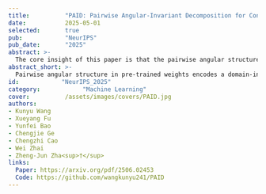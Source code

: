 ```yaml
---
title:          "PAID: Pairwise Angular-Invariant Decomposition for Continual Test-Time Adaptation"
date:           2025-05-01
selected:       true
pub:            "NeurIPS"
pub_date:       "2025"
abstract: >-
  The core insight of this paper is that the pairwise angular structure in pre-trained weights encodes a domain-invariant semantic prior that should be preserved when adapting to target domains. Preserving this structure prevents the model from drifting away from essential semantic capabilities during adaptation. We validate this insight with theoretical justification, statistical analysis, functional validation, visual interpretation, and intuitive explanation.
abstract_short: >-
  Pairwise angular structure in pre-trained weights encodes a domain-invariant semantic prior that should be preserved during transfer.
id:            "NeurIPS_2025"
category:            "Machine Learning"
cover:          /assets/images/covers/PAID.jpg
authors:
- Kunyu Wang
- Xueyang Fu
- Yunfei Bao
- Chengjie Ge
- Chengzhi Cao
- Wei Zhai
- Zheng-Jun Zha<sup>†</sup>
links:
  Paper: https://arxiv.org/pdf/2506.02453
  Code: https://github.com/wangkunyu241/PAID
---
```

